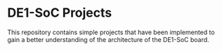 # DE1-SoC Projects
This repository contains simple projects that have been implemented to gain a better understanding  of the architecture of the DE1-SoC board.
